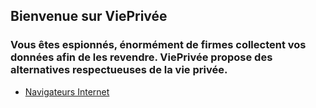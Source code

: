 ## Bienvenue sur ViePrivée

### Vous êtes espionnés, énormément de firmes collectent vos données afin de les revendre. ViePrivée propose des alternatives respectueuses de la vie privée.

- [Navigateurs Internet](/navigateurs/index.md)
